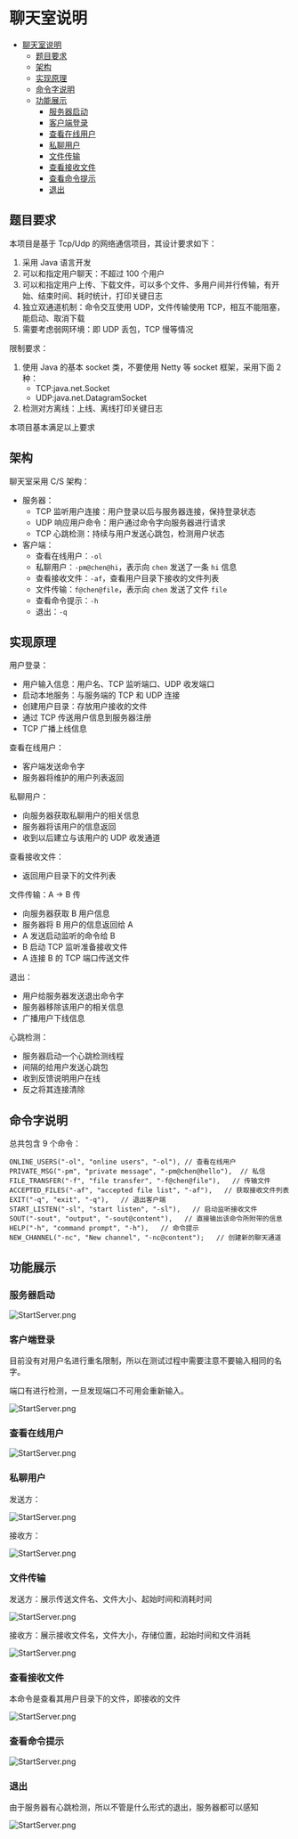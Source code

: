 # 聊天室说明

* [聊天室说明](#聊天室说明)
  * [题目要求](#题目要求)
  * [架构](#架构)
  * [实现原理](#实现原理)
  * [命令字说明](#命令字说明)
  * [功能展示](#功能展示)
    * [服务器启动](#服务器启动)
    * [客户端登录](#客户端登录)
    * [查看在线用户](#查看在线用户)
    * [私聊用户](#私聊用户)
    * [文件传输](#文件传输)
    * [查看接收文件](#查看接收文件)
    * [查看命令提示](#查看命令提示)
    * [退出](#退出)

## 题目要求

本项目是基于 Tcp/Udp 的网络通信项目，其设计要求如下：

1. 采用 Java 语言开发
2. 可以和指定用户聊天：不超过 100 个用户
3. 可以和指定用户上传、下载文件，可以多个文件、多用户间并行传输，有开始、结束时间、耗时统计，打印关键日志
4. 独立双通道机制：命令交互使用 UDP，文件传输使用 TCP，相互不能阻塞，能启动、取消下载
5. 需要考虑弱网环境：即 UDP 丢包，TCP 慢等情况

限制要求：

1. 使用 Java 的基本 socket 类，不要使用 Netty 等 socket 框架，采用下面 2 种：
   - TCP:java.net.Socket
   - UDP:java.net.DatagramSocket
2. 检测对方离线：上线、离线打印关键日志

本项目基本满足以上要求

## 架构

聊天室采用 C/S 架构：

- 服务器：
  - TCP 监听用户连接：用户登录以后与服务器连接，保持登录状态
  - UDP 响应用户命令：用户通过命令字向服务器进行请求
  - TCP 心跳检测：持续与用户发送心跳包，检测用户状态
- 客户端：
  - 查看在线用户：`-ol`
  - 私聊用户：`-pm@chen@hi`，表示向 `chen` 发送了一条 `hi` 信息
  - 查看接收文件：`-af`，查看用户目录下接收的文件列表
  - 文件传输：`f@chen@file`，表示向 `chen` 发送了文件 `file`
  - 查看命令提示：`-h`
  - 退出：`-q`

## 实现原理

用户登录：

- 用户输入信息：用户名、TCP 监听端口、UDP 收发端口
- 启动本地服务：与服务端的 TCP 和 UDP 连接
- 创建用户目录：存放用户接收的文件
- 通过 TCP 传送用户信息到服务器注册
- TCP 广播上线信息

查看在线用户：

- 客户端发送命令字
- 服务器将维护的用户列表返回

私聊用户：

- 向服务器获取私聊用户的相关信息
- 服务器将该用户的信息返回
- 收到以后建立与该用户的 UDP 收发通道

查看接收文件：

- 返回用户目录下的文件列表

文件传输：A -> B 传

- 向服务器获取 B 用户信息
- 服务器将 B 用户的信息返回给 A
- A 发送启动监听的命令给 B
- B 启动 TCP 监听准备接收文件
- A 连接 B 的 TCP 端口传送文件

退出：

- 用户给服务器发送退出命令字
- 服务器移除该用户的相关信息
- 广播用户下线信息

心跳检测：

- 服务器启动一个心跳检测线程
- 间隔的给用户发送心跳包
- 收到反馈说明用户在线
- 反之将其连接清除

## 命令字说明

总共包含 9 个命令：

```
ONLINE_USERS("-ol", "online users", "-ol"), // 查看在线用户
PRIVATE_MSG("-pm", "private message", "-pm@chen@hello"),  // 私信
FILE_TRANSFER("-f", "file transfer", "-f@chen@file"),   // 传输文件
ACCEPTED_FILES("-af", "accepted file list", "-af"),   // 获取接收文件列表
EXIT("-q", "exit", "-q"),   // 退出客户端
START_LISTEN("-sl", "start listen", "-sl"),   // 启动监听接收文件
SOUT("-sout", "output", "-sout@content"),   // 直接输出该命令所附带的信息
HELP("-h", "command prompt", "-h"),   // 命令提示
NEW_CHANNEL("-nc", "New channel", "-nc@content");   // 创建新的聊天通道
```

## 功能展示

### 服务器启动

![StartServer.png](fig/StartServer.png)

### 客户端登录

目前没有对用户名进行重名限制，所以在测试过程中需要注意不要输入相同的名字。

端口有进行检测，一旦发现端口不可用会重新输入。

![StartServer.png](fig/clientLogin.png)

### 查看在线用户

![StartServer.png](fig/onlineUsers.png)

### 私聊用户

发送方：

![StartServer.png](fig/pmTest1.png)

接收方：

![StartServer.png](fig/pmTest2.png)

### 文件传输

发送方：展示传送文件名、文件大小、起始时间和消耗时间

![StartServer.png](fig/transferTest1.png)

接收方：展示接收文件名，文件大小，存储位置，起始时间和文件消耗

![StartServer.png](fig/transferTest2.png)

### 查看接收文件

本命令是查看其用户目录下的文件，即接收的文件

![StartServer.png](fig/acceptedFile.png)

### 查看命令提示

![StartServer.png](fig/help.png)

### 退出

由于服务器有心跳检测，所以不管是什么形式的退出，服务器都可以感知

![StartServer.png](fig/quit.png)
